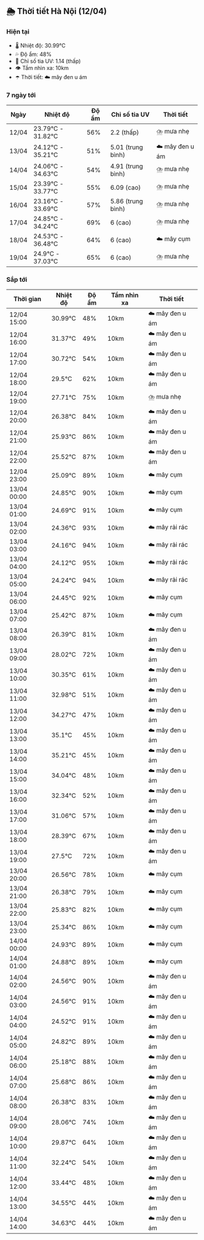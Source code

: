 ## 🌦️ Thời tiết Hà Nội (12/04)

### Hiện tại

- 🌡️ Nhiệt độ: 30.99℃
- 💦 Độ ẩm: 48%
- 🌟 Chỉ số tia UV: 1.14 (thấp)
- 👁️ Tầm nhìn xa: 10km
- ☂️ Thời tiết: ☁️ mây đen u ám

### 7 ngày tới

| Ngày | Nhiệt độ | Độ ẩm | Chỉ số tia UV | Thời tiết |
| --- | --- | --- | --- | --- |
| 12/04 | 23.79℃ - 31.82℃ | 56% | 2.2 (thấp) | ⛈️ mưa nhẹ |
| 13/04 | 24.12℃ - 35.21℃ | 51% | 5.01 (trung bình) | ☁️ mây đen u ám |
| 14/04 | 24.06℃ - 34.63℃ | 54% | 4.91 (trung bình) | ⛈️ mưa nhẹ |
| 15/04 | 23.39℃ - 33.77℃ | 55% | 6.09 (cao) | ⛈️ mưa nhẹ |
| 16/04 | 23.16℃ - 33.69℃ | 57% | 5.86 (trung bình) | ⛈️ mưa nhẹ |
| 17/04 | 24.85℃ - 34.24℃ | 69% | 6 (cao) | ⛈️ mưa nhẹ |
| 18/04 | 24.53℃ - 36.48℃ | 64% | 6 (cao) | ☁️ mây cụm |
| 19/04 | 24.9℃ - 37.03℃ | 65% | 6 (cao) | ⛈️ mưa nhẹ |

### Sắp tới

| Thời gian | Nhiệt độ | Độ ẩm | Tầm nhìn xa | Thời tiết |
| --- | --- | --- | --- | --- |
| 12/04 15:00 | 30.99℃ | 48% | 10km | ☁️ mây đen u ám |
| 12/04 16:00 | 31.37℃ | 49% | 10km | ☁️ mây đen u ám |
| 12/04 17:00 | 30.72℃ | 54% | 10km | ☁️ mây đen u ám |
| 12/04 18:00 | 29.5℃ | 62% | 10km | ☁️ mây đen u ám |
| 12/04 19:00 | 27.71℃ | 75% | 10km | ⛈️ mưa nhẹ |
| 12/04 20:00 | 26.38℃ | 84% | 10km | ☁️ mây đen u ám |
| 12/04 21:00 | 25.93℃ | 86% | 10km | ☁️ mây đen u ám |
| 12/04 22:00 | 25.52℃ | 87% | 10km | ☁️ mây đen u ám |
| 12/04 23:00 | 25.09℃ | 89% | 10km | ☁️ mây cụm |
| 13/04 00:00 | 24.85℃ | 90% | 10km | ☁️ mây cụm |
| 13/04 01:00 | 24.69℃ | 91% | 10km | ☁️ mây cụm |
| 13/04 02:00 | 24.36℃ | 93% | 10km | ☁️ mây rải rác |
| 13/04 03:00 | 24.16℃ | 94% | 10km | ☁️ mây rải rác |
| 13/04 04:00 | 24.12℃ | 95% | 10km | ☁️ mây rải rác |
| 13/04 05:00 | 24.24℃ | 94% | 10km | ☁️ mây rải rác |
| 13/04 06:00 | 24.45℃ | 92% | 10km | ☁️ mây cụm |
| 13/04 07:00 | 25.42℃ | 87% | 10km | ☁️ mây cụm |
| 13/04 08:00 | 26.39℃ | 81% | 10km | ☁️ mây đen u ám |
| 13/04 09:00 | 28.02℃ | 72% | 10km | ☁️ mây đen u ám |
| 13/04 10:00 | 30.35℃ | 61% | 10km | ☁️ mây đen u ám |
| 13/04 11:00 | 32.98℃ | 51% | 10km | ☁️ mây đen u ám |
| 13/04 12:00 | 34.27℃ | 47% | 10km | ☁️ mây đen u ám |
| 13/04 13:00 | 35.1℃ | 45% | 10km | ☁️ mây đen u ám |
| 13/04 14:00 | 35.21℃ | 45% | 10km | ☁️ mây đen u ám |
| 13/04 15:00 | 34.04℃ | 48% | 10km | ☁️ mây đen u ám |
| 13/04 16:00 | 32.34℃ | 52% | 10km | ☁️ mây đen u ám |
| 13/04 17:00 | 31.06℃ | 57% | 10km | ☁️ mây đen u ám |
| 13/04 18:00 | 28.39℃ | 67% | 10km | ☁️ mây đen u ám |
| 13/04 19:00 | 27.5℃ | 72% | 10km | ☁️ mây đen u ám |
| 13/04 20:00 | 26.56℃ | 78% | 10km | ☁️ mây cụm |
| 13/04 21:00 | 26.38℃ | 79% | 10km | ☁️ mây cụm |
| 13/04 22:00 | 25.83℃ | 82% | 10km | ☁️ mây cụm |
| 13/04 23:00 | 25.34℃ | 86% | 10km | ☁️ mây cụm |
| 14/04 00:00 | 24.93℃ | 89% | 10km | ☁️ mây cụm |
| 14/04 01:00 | 24.88℃ | 89% | 10km | ☁️ mây cụm |
| 14/04 02:00 | 24.56℃ | 90% | 10km | ☁️ mây đen u ám |
| 14/04 03:00 | 24.56℃ | 91% | 10km | ☁️ mây đen u ám |
| 14/04 04:00 | 24.52℃ | 91% | 10km | ☁️ mây đen u ám |
| 14/04 05:00 | 24.82℃ | 89% | 10km | ☁️ mây đen u ám |
| 14/04 06:00 | 25.18℃ | 88% | 10km | ☁️ mây đen u ám |
| 14/04 07:00 | 25.68℃ | 86% | 10km | ☁️ mây đen u ám |
| 14/04 08:00 | 26.38℃ | 83% | 10km | ☁️ mây đen u ám |
| 14/04 09:00 | 28.06℃ | 74% | 10km | ☁️ mây đen u ám |
| 14/04 10:00 | 29.87℃ | 64% | 10km | ☁️ mây đen u ám |
| 14/04 11:00 | 32.24℃ | 54% | 10km | ☁️ mây đen u ám |
| 14/04 12:00 | 33.44℃ | 48% | 10km | ☁️ mây đen u ám |
| 14/04 13:00 | 34.55℃ | 44% | 10km | ☁️ mây đen u ám |
| 14/04 14:00 | 34.63℃ | 44% | 10km | ☁️ mây đen u ám |
